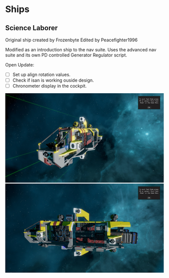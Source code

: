 # Ships
## Science Laborer
Original ship created by Frozenbyte
Edited by Peacefighter1996

Modified as an introduction ship to the nav suite.
Uses the advanced nav suite and its own PD controlled Generator Regulator script.

Open Update:

- [ ] Set up align rotation values.
- [ ] Check if isan is working ouside design.
- [ ] Chronometer display in the cockpit.
 
![Laberor Front](../Media/Science_Laborer_Front.jpg)
![Laberor Side](../Media/Science_Laborer_Side.jpg)
